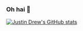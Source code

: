 ### Oh hai 👋

[![Justin Drew's GitHub stats](https://github-readme-stats.vercel.app/api?username=jdrew82)](https://github.com/anuraghazra/github-readme-stats)

<!--
**jdrew82/jdrew82** is a ✨ _special_ ✨ repository because its `README.md` (this file) appears on your GitHub profile.

Here are some ideas to get you started:

- 🔭 I’m currently working on ...
- 🌱 I’m currently learning ...
- 👯 I’m looking to collaborate on ...
- 🤔 I’m looking for help with ...
- 💬 Ask me about ...
- 📫 How to reach me: ...
- 😄 Pronouns: ...
- ⚡ Fun fact: ...
-->

